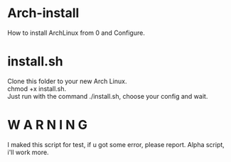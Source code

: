 # Arch-install
How to install ArchLinux from 0 and Configure.  

# install.sh
Clone this folder to your new Arch Linux.  
chmod +x install.sh.  
Just run with the command ./install.sh, choose your config and wait.

# W A R N I N G #
I maked this script for test, if u got some error, please report. Alpha script, i'll work more.
